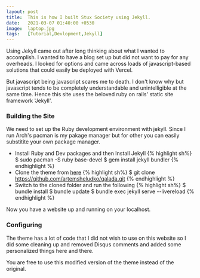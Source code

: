 ```yaml
---
layout: post
title:  This is how I built Stux Society using Jekyll.
date:   2021-03-07 01:40:00 +0530
image:  laptop.jpg
tags:   [Tutorial,Devlopment,Jekyll]
---
```


Using Jekyll came out after long thinking about what I wanted to accomplish. I wanted to have a blog set up but did not want to pay for any overheads.
I looked for options and came across loads of javascript-based solutions that could easily be deployed with Vercel.

But javascript being javascript scares me to death. I don't know why but javascript tends to be completely understandable and unintelligible at the same time. Hence this site uses the beloved ruby on rails' static site framework 'Jekyll'.

### Building the Site

We need to set up the Ruby development environment with jekyll. Since I run Arch's pacman is my pakage manager but for other you can easily substitite your own package manager.

* Install Ruby and Dev packages and then Install Jekyll
{% highlight sh%}
$ sudo pacman -S ruby base-devel
$ gem install jekyll bundler
{% endhighlight %}
* Clone the theme from [here](https://github.com/artemsheludko/galada.git)
{% highlight sh%}
$ git clone https://github.com/artemsheludko/galada.git
{% endhighlight %}
* Switch to the cloned folder and run the following
{% highlight sh%}
$ bundle install
$ bundle update
$ bundle exec jekyll serve --livereload
{% endhighlight %}

Now you have a website up and running on your localhost.

### Configuring

The theme has a lot of code that I did not wish to use on this website so I did some cleaning up and removed Disqus comments and added some personalized things here and there.

You are free to use this modified version of the theme instead of the original.

